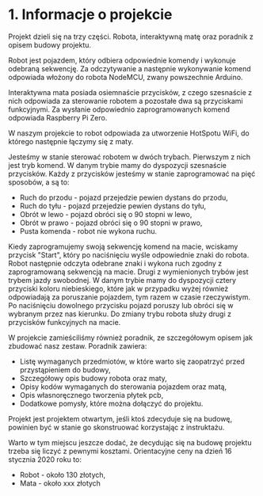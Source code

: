 # 1. **Informacje o projekcie**

Projekt dzieli się na trzy części. Robota, interaktywną matę oraz poradnik z opisem budowy projektu.

Robot jest pojazdem, który odbiera odpowiednie komendy i wykonuje odebraną sekwencję. Za odczytywanie a następnie wykonywanie komend odpowiada włożony do robota NodeMCU, zwany powszechnie Arduino. 

Interaktywna mata posiada osiemnaście przycisków, z czego szesnaście z nich odpowiada za sterowanie robotem a pozostałe dwa są przyciskami funkcyjnymi. Za wysłanie odpowiednio zaprogramowanych komend odpowiada Raspberry Pi Zero.

W naszym projekcie to robot odpowiada za utworzenie HotSpotu WiFi, do którego następnie łączymy się z maty. 

Jesteśmy w stanie sterować robotem w dwóch trybach. Pierwszym z nich jest tryb komend. W danym trybie mamy do dyspozycji szesnaście przycisków. Każdy z przycisków jesteśmy w stanie zaprogramować na pięć sposobów, a są to:

* Ruch do przodu - pojazd przejedzie pewien dystans do przodu,
* Ruch do tyłu - pojazd przejedzie pewien dystans do tyłu,
* Obrót w lewo - pojazd obróci się o 90 stopni w lewo,
* Obrót w prawo - pojazd obróci się o 90 stopni w prawo,
* Pusta komenda - robot nie wykona ruchu.

Kiedy zaprogramujemy swoją sekwencję komend na macie, wciskamy przycisk "Start", który po naciśnięciu wyśle odpowiednie znaki do robota. Robot następnie odczyta odebrane znaki i wykona ruch zgodny z zaprogramowaną sekwencją na macie. Drugi z wymienionych trybów jest trybem jazdy swobodnej. W danym trybie mamy do dyspozycji cztery przyciski koloru niebieskiego, które jak w przypadku wyżej również odpowiadają za poruszanie pojazdem, tym razem w czasie rzeczywistym. Po naciśnięciu dowolnego przycisku pojazd poruszy lub obróci się w wybranym przez nas kierunku. Do zmiany trybu robota służy drugi z przycisków funkcyjnych na macie.

W projekcie zamieściliśmy również poradnik, ze szczegółowym opisem jak zbudować nasz zestaw. Poradnik zawiera:

* Listę wymaganych przedmiotów, w które warto się zaopatrzyć przed przystąpieniem do budowy,
* Szczegółowy opis budowy robota oraz maty,
* Opisy kodów wymaganych do sterowania pojazdem oraz matą,
* Opis własnoręcznego tworzenia płytek pcb,
* Dodatkowe pomysły, które można dołączyć do projektu.

Projekt jest projektem otwartym, jeśli ktoś zdecyduje się na budowę, powinien być w stanie go skonstruować korzystając z instruktażu.

Warto w tym miejscu jeszcze dodać, że decydując się na budowę projektu trzeba się liczyć z pewnymi kosztami. Orientacyjne ceny na dzień 16 stycznia 2020 roku to:

* Robot - około 130 złotych,
* Mata - około xxx złotych

